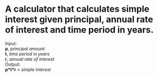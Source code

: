 # A calculator that calculates simple interest given principal, annual rate of interest and time period in years.
Input:\
   **p**, _principal amount_\
   **t**, _time period in years_\
   **r**, _annual rate of interest_\
Output:\
   **p\*t\*r** = _simple interest_
